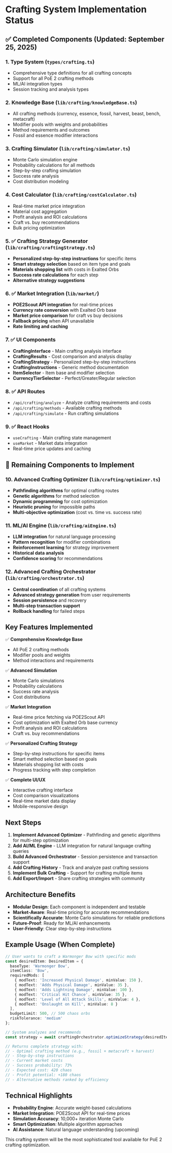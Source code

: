 # Crafting System Implementation Status

## ✅ Completed Components (Updated: September 25, 2025)

### 1. Type System (`types/crafting.ts`)
- Comprehensive type definitions for all crafting concepts
- Support for all PoE 2 crafting methods
- ML/AI integration types
- Session tracking and analysis types

### 2. Knowledge Base (`lib/crafting/knowledgeBase.ts`)
- All crafting methods (currency, essence, fossil, harvest, beast, bench, metacraft)
- Modifier pools with weights and probabilities
- Method requirements and outcomes
- Fossil and essence modifier interactions

### 3. Crafting Simulator (`lib/crafting/simulator.ts`)
- Monte Carlo simulation engine
- Probability calculations for all methods
- Step-by-step crafting simulation
- Success rate analysis
- Cost distribution modeling

### 4. Cost Calculator (`lib/crafting/costCalculator.ts`)
- Real-time market price integration
- Material cost aggregation
- Profit analysis and ROI calculations
- Craft vs. buy recommendations
- Bulk pricing optimization

### 5. ✅ Crafting Strategy Generator (`lib/crafting/craftingStrategy.ts`)
- **Personalized step-by-step instructions** for specific items
- **Smart strategy selection** based on item type and goals
- **Materials shopping list** with costs in Exalted Orbs
- **Success rate calculations** for each step
- **Alternative strategy suggestions**

### 6. ✅ Market Integration (`lib/market/`)
- **POE2Scout API integration** for real-time prices
- **Currency rate conversion** with Exalted Orb base
- **Market price comparison** for craft vs buy decisions
- **Fallback pricing** when API unavailable
- **Rate limiting and caching**

### 7. ✅ UI Components
- **CraftingInterface** - Main crafting analysis interface
- **CraftingResults** - Cost comparison and analysis display
- **CraftingStrategy** - Personalized step-by-step instructions
- **CraftingInstructions** - Generic method documentation
- **ItemSelector** - Item base and modifier selection
- **CurrencyTierSelector** - Perfect/Greater/Regular selection

### 8. ✅ API Routes
- `/api/crafting/analyze` - Analyze crafting requirements and costs
- `/api/crafting/methods` - Available crafting methods
- `/api/crafting/simulate` - Run crafting simulations

### 9. ✅ React Hooks
- `useCrafting` - Main crafting state management
- `useMarket` - Market data integration
- Real-time price updates and caching

## 🚧 Remaining Components to Implement

### 10. Advanced Crafting Optimizer (`lib/crafting/optimizer.ts`)
- **Pathfinding algorithms** for optimal crafting routes
- **Genetic algorithms** for method selection
- **Dynamic programming** for cost optimization
- **Heuristic pruning** for impossible paths
- **Multi-objective optimization** (cost vs. time vs. success rate)

### 11. ML/AI Engine (`lib/crafting/aiEngine.ts`)
- **LLM integration** for natural language processing
- **Pattern recognition** for modifier combinations
- **Reinforcement learning** for strategy improvement
- **Historical data analysis**
- **Confidence scoring** for recommendations

### 12. Advanced Crafting Orchestrator (`lib/crafting/orchestrator.ts`)
- **Central coordination** of all crafting systems
- **Advanced strategy generation** from user requirements
- **Session persistence** and recovery
- **Multi-step transaction support**
- **Rollback handling** for failed steps

## Key Features Implemented

✅ **Comprehensive Knowledge Base**
- All PoE 2 crafting methods
- Modifier pools and weights
- Method interactions and requirements

✅ **Advanced Simulation**
- Monte Carlo simulations
- Probability calculations
- Success rate analysis
- Cost distributions

✅ **Market Integration**
- Real-time price fetching via POE2Scout API
- Cost optimization with Exalted Orb base currency
- Profit analysis and ROI calculations
- Craft vs. buy recommendations

✅ **Personalized Crafting Strategy**
- Step-by-step instructions for specific items
- Smart method selection based on goals
- Materials shopping list with costs
- Progress tracking with step completion

✅ **Complete UI/UX**
- Interactive crafting interface
- Cost comparison visualizations
- Real-time market data display
- Mobile-responsive design

## Next Steps

1. **Implement Advanced Optimizer** - Pathfinding and genetic algorithms for multi-step optimization
2. **Add AI/ML Engine** - LLM integration for natural language crafting queries
3. **Build Advanced Orchestrator** - Session persistence and transaction support
4. **Add Crafting History** - Track and analyze past crafting sessions
5. **Implement Bulk Crafting** - Support for crafting multiple items
6. **Add Export/Import** - Share crafting strategies with community

## Architecture Benefits

- **Modular Design**: Each component is independent and testable
- **Market-Aware**: Real-time pricing for accurate recommendations
- **Scientifically Accurate**: Monte Carlo simulations for reliable predictions
- **Future-Proof**: Ready for ML/AI enhancements
- **User-Friendly**: Clear step-by-step instructions

## Example Usage (When Complete)

```typescript
// User wants to craft a Warmonger Bow with specific mods
const desiredItem: DesiredItem = {
  baseType: 'Warmonger Bow',
  itemClass: 'Bow',
  requiredMods: [
    { modText: 'Increased Physical Damage', minValue: 150 },
    { modText: 'Adds Physical Damage', minValue: 35 },
    { modText: 'Adds Lightning Damage', minValue: 100 },
    { modText: 'Critical Hit Chance', minValue: 35 },
    { modText: 'Level of All Attack Skills', minValue: 4 },
    { modText: 'Onslaught on Kill', minValue: 8 }
  ],
  budgetLimit: 500, // 500 chaos orbs
  riskTolerance: 'medium'
};

// System analyzes and recommends
const strategy = await craftingOrchestrator.optimizeStrategy(desiredItem);

// Returns complete strategy with:
// - Optimal crafting method (e.g., fossil + metacraft + harvest)
// - Step-by-step instructions
// - Current market costs
// - Success probability: 73%
// - Expected cost: 420 chaos
// - Profit potential: +180 chaos
// - Alternative methods ranked by efficiency
```

## Technical Highlights

- **Probability Engine**: Accurate weight-based calculations
- **Market Integration**: POE2Scout API for real-time prices
- **Simulation Accuracy**: 10,000+ iteration Monte Carlo
- **Smart Optimization**: Multiple algorithm approaches
- **AI Assistance**: Natural language understanding (upcoming)

This crafting system will be the most sophisticated tool available for PoE 2 crafting optimization.